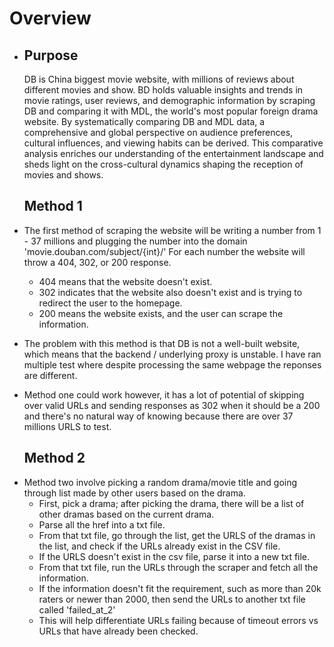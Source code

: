 # Overview


- ## Purpose
  DB is China biggest movie website, with millions of reviews about different movies and show. BD holds valuable insights and trends in movie ratings, user reviews, and demographic information by scraping DB and comparing it with MDL, the world's most popular foreign drama website. By systematically comparing DB and MDL data, a comprehensive and global perspective on audience preferences, cultural influences, and viewing habits can be derived. This comparative analysis enriches our understanding of the entertainment landscape and sheds light on the cross-cultural dynamics shaping the reception of movies and shows.

  ## Method 1
-  The first method of scraping the website will be writing a number from 1 - 37 millions and plugging the number into the domain 'movie.douban.com/subject/{int}/' For each number the website will throw a 404, 302, or 200 response.
    * 404 means that the website doesn't exist.
    * 302 indicates that the website also doesn't exist and is trying to redirect the user to the homepage.
    * 200 means the website exists, and the user can scrape the information.
* The problem with this method is that DB is not a well-built website, which means that the backend / underlying proxy is unstable. I have ran multiple test where despite processing the same webpage the reponses are different.
* Method one could work however, it has a lot of potential of skipping over valid URLs and sending responses as 302 when it should be a 200 and there's no natural way of knowing because there are over 37 millions URLS to test.


  ## Method 2
- Method two involve picking a random drama/movie title and going through list made by other users based on the drama.
  - First, pick a drama; after picking the drama, there will be a list of other  dramas based on the current drama.
  - Parse all the href into a txt file.
  - From that txt file, go through the list, get the URLS of the dramas in the list, and check if the URLs already exist in the CSV file.
  - If the URLS doesn't exist in the csv file, parse it into a new txt file.
  - From that txt file, run the URLs through the scraper and fetch all the information.
  - If the information doesn't fit the requirement, such as more than 20k raters or newer than 2000, then send the URLs to another txt file called 'failed_at_2'
  - This will help differentiate URLs failing because of timeout errors vs URLs that have already been checked. 
